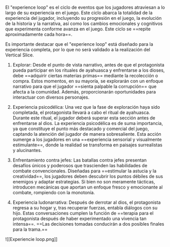 
El "experience loop" es el ciclo de eventos que los jugadores atraviesan a lo largo de su experiencia en el juego. Este ciclo abarca la totalidad de la experiencia del jugador, incluyendo su progresión en el juego, la evolución de la historia y la narrativa, así como los cambios emocionales y cognitivos que experimenta conforme avanza en el juego. Este ciclo se ==repite aproximadamente cada hora==.

Es importante destacar que el "experience loop" está diseñado para la experiencia completa, por lo que no será validado a la realización del Vertical Slice.

1. Explorar:
Desde el punto de vista narrativo, antes de que el protagonista pueda participar en los rituales de ayahuasca y enfrentarse a los dioses, debe ==adquirir ciertas materias primas== mediante la recolección o compra. Estos momentos, en su mayoría, se explorarán con un enfoque narrativo para que el jugador ==sienta palpable la corrupción== que afecta a la comunidad. Además, proporcionarán oportunidades para interactuar con diversos personajes.

2. Experiencia psicodélica:
Una vez que la fase de exploración haya sido completada, el protagonista llevará a cabo el ritual de ayahuasca. Durante este ritual, el jugador deberá superar esta sección antes de enfrentarse al dios. La experiencia psicodélica es de suma importancia, ya que constituye el punto más destacado y comercial del juego, captando la atención del jugador de manera sobresaliente. Esta acción sumerge a los jugadores en una ==experiencia sensorial y visualmente estimulante==, donde la realidad se transforma en paisajes surrealistas y alucinantes.

3. Enfrentamiento contra jefes:
Las batallas contra jefes presentan desafíos únicos y poderosos que trascienden las habilidades de combate convencionales. Diseñadas para ==estimular la astucia y la creatividad==, los jugadores deben descubrir los puntos débiles de sus enemigos y adaptar estrategias. Si bien no son meramente tácticas, introducen mecánicas que aportan un enfoque fresco y emocionante al combate, rompiendo con la monotonía.

4. Experiencia ludonarrativa:
Después de derrotar al dios, el protagonista regresa a su hogar y, tras recuperar fuerzas, entabla diálogos con su hijo. Estas conversaciones cumplen la función de ==terapia para el protagonista después de haber experimentado una vivencia tan intensa==. ==Las decisiones tomadas conducirán a dos posibles finales para la trama.==


![[Experiencie loop.png]]
